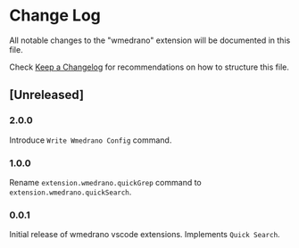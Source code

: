 # Change Log

All notable changes to the "wmedrano" extension will be documented in this
file.

Check [Keep a Changelog](http://keepachangelog.com/) for recommendations on
how to structure this file.

## [Unreleased]

### 2.0.0

Introduce `Write Wmedrano Config` command.

### 1.0.0

Rename `extension.wmedrano.quickGrep` command to `extension.wmedrano.quickSearch`.

### 0.0.1

Initial release of wmedrano vscode extensions. Implements `Quick Search`.